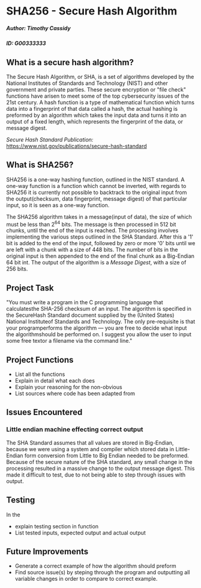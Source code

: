 # SHA256 - Secure Hash Algorithm
##### Author:   Timothy Cassidy            
##### ID:   G00333333
## What is a secure hash algorithm?
The Secure Hash Algorithm, or SHA, is a set of algorithms developed by the National Institutes of Standards and Technology (NIST) and other
government and private parties. These secure encryption or "file check" functions have arisen to meet some of the top cybersecurity 
issues of the 21st century. A hash function is a type of mathematical function which turns data into a fingerprint of that data called a 
hash, the actual hashing is preformed by an algorithm which takes the input data and turns it into an output of a fixed length, which 
represents the fingerprint of the data, or message digest.

*Secure Hash Standard Publication:* https://www.nist.gov/publications/secure-hash-standard

## What is SHA256?
SHA256 is a one-way hashing function, outlined in the NIST standard. A one-way function is a function which cannot be inverted, with regards to SHA256 it is currently not possible to backtrack to the original input from the output(checksum, data fingerprint, message digest) of that particular input, so it is seen as a one-way function.

The SHA256 algorithm takes in a message(input of data), the size of which must be less than 2<sup>64</sup> bits. The message is then processed in 512 bit chunks, until the end of the input is reached. The processing involves implementing the various steps outlined in the SHA Standard. After this a '1' bit is added to the end of the input, followed by zero or more '0' bits until we are left with a chunk with a size of 448 bits. The number of bits in the original input is then appended to the end of the final chunk as a Big-Endian 64 bit int. The output of the algorithm is a *Message Digest*, with a size of 256 bits.

## Project Task
"You must write a program in the C programming language that calculatesthe SHA-256 checksum of an input. The algorithm is specified in the SecureHash Standard document supplied by the (United States) National Instituteof Standards and Technology. The only pre-requisite is that your programperforms the algorithm — you are free to decide what input the algorithmshould be performed on. I suggest you allow the user to input some free textor a filename via the command line."

## Project Functions
- List all the functions
- Explain in detail what each does
- Explain your reasoning for the non-obvious
- List sources where code has been adapted from

## Issues Encountered
### Little endian machine effecting correct output
The SHA Standard assumes that all values are stored in Big-Endian, because we were using a system and compiler which stored data in Little-Endian form conversion from Little to Big Endian needed to be preformed. Because of the secure nature of the SHA standard, any small change in the processing resulted in a massive change to the output message digest. This made it difficult to test, due to not being able to step through issues with output.

## Testing
In the 
- explain testing section in function
- List tested inputs, expected output and actual output

## Future Improvements
- Generate a correct example of how the algorithm should preform
- Find source issue(s) by steping through the program and outputting all variable changes in order to compare to correct example.
